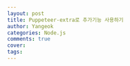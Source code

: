 ```yaml
---
layout: post
title: Puppeteer-extra로 추가기능 사용하기
author: Yangeok
categories: Node.js
comments: true
cover:
tags:
---
```

